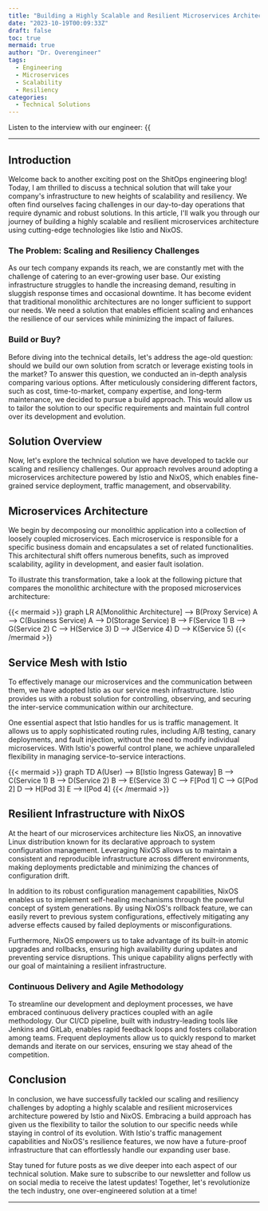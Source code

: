 ```yaml
---
title: "Building a Highly Scalable and Resilient Microservices Architecture with Istio and NixOS"
date: "2023-10-19T00:09:33Z"
draft: false
toc: true
mermaid: true
author: "Dr. Overengineer"
tags:
  - Engineering
  - Microservices
  - Scalability
  - Resiliency
categories:
  - Technical Solutions
---
```


Listen to the interview with our engineer: {{<audio src="https://s3.chaops.de/shitops/podcasts/building-a-highly-scalable-and-resilient-microservices-architecture-with-istio-and-nixos.mp3" class="audio">}}

---

## Introduction

Welcome back to another exciting post on the ShitOps engineering blog! Today, I am thrilled to discuss a technical solution that will take your company's infrastructure to new heights of scalability and resiliency. We often find ourselves facing challenges in our day-to-day operations that require dynamic and robust solutions. In this article, I'll walk you through our journey of building a highly scalable and resilient microservices architecture using cutting-edge technologies like Istio and NixOS.

### The Problem: Scaling and Resiliency Challenges

As our tech company expands its reach, we are constantly met with the challenge of catering to an ever-growing user base. Our existing infrastructure struggles to handle the increasing demand, resulting in sluggish response times and occasional downtime. It has become evident that traditional monolithic architectures are no longer sufficient to support our needs. We need a solution that enables efficient scaling and enhances the resilience of our services while minimizing the impact of failures.

### Build or Buy?

Before diving into the technical details, let's address the age-old question: should we build our own solution from scratch or leverage existing tools in the market? To answer this question, we conducted an in-depth analysis comparing various options. After meticulously considering different factors, such as cost, time-to-market, company expertise, and long-term maintenance, we decided to pursue a build approach. This would allow us to tailor the solution to our specific requirements and maintain full control over its development and evolution.

## Solution Overview

Now, let's explore the technical solution we have developed to tackle our scaling and resiliency challenges. Our approach revolves around adopting a microservices architecture powered by Istio and NixOS, which enables fine-grained service deployment, traffic management, and observability.

## Microservices Architecture

We begin by decomposing our monolithic application into a collection of loosely coupled microservices. Each microservice is responsible for a specific business domain and encapsulates a set of related functionalities. This architectural shift offers numerous benefits, such as improved scalability, agility in development, and easier fault isolation.

To illustrate this transformation, take a look at the following picture that compares the monolithic architecture with the proposed microservices architecture:

{{< mermaid >}}
graph LR
A[Monolithic Architecture] --> B(Proxy Service)
A --> C(Business Service)
A --> D(Storage Service)
B --> F(Service 1)
B --> G(Service 2)
C --> H(Service 3)
D --> J(Service 4)
D --> K(Service 5)
{{< /mermaid >}}

## Service Mesh with Istio

To effectively manage our microservices and the communication between them, we have adopted Istio as our service mesh infrastructure. Istio provides us with a robust solution for controlling, observing, and securing the inter-service communication within our architecture.

One essential aspect that Istio handles for us is traffic management. It allows us to apply sophisticated routing rules, including A/B testing, canary deployments, and fault injection, without the need to modify individual microservices. With Istio's powerful control plane, we achieve unparalleled flexibility in managing service-to-service interactions.

{{< mermaid >}}
graph TD
A(User) --> B[Istio Ingress Gateway]
B --> C(Service 1)
B --> D(Service 2)
B --> E(Service 3)
C --> F[Pod 1]
C --> G[Pod 2]
D --> H[Pod 3]
E --> I[Pod 4]
{{< /mermaid >}}

## Resilient Infrastructure with NixOS

At the heart of our microservices architecture lies NixOS, an innovative Linux distribution known for its declarative approach to system configuration management. Leveraging NixOS allows us to maintain a consistent and reproducible infrastructure across different environments, making deployments predictable and minimizing the chances of configuration drift.

In addition to its robust configuration management capabilities, NixOS enables us to implement self-healing mechanisms through the powerful concept of system generations. By using NixOS's rollback feature, we can easily revert to previous system configurations, effectively mitigating any adverse effects caused by failed deployments or misconfigurations.

Furthermore, NixOS empowers us to take advantage of its built-in atomic upgrades and rollbacks, ensuring high availability during updates and preventing service disruptions. This unique capability aligns perfectly with our goal of maintaining a resilient infrastructure.

### Continuous Delivery and Agile Methodology

To streamline our development and deployment processes, we have embraced continuous delivery practices coupled with an agile methodology. Our CI/CD pipeline, built with industry-leading tools like Jenkins and GitLab, enables rapid feedback loops and fosters collaboration among teams. Frequent deployments allow us to quickly respond to market demands and iterate on our services, ensuring we stay ahead of the competition.

## Conclusion

In conclusion, we have successfully tackled our scaling and resiliency challenges by adopting a highly scalable and resilient microservices architecture powered by Istio and NixOS. Embracing a build approach has given us the flexibility to tailor the solution to our specific needs while staying in control of its evolution. With Istio's traffic management capabilities and NixOS's resilience features, we now have a future-proof infrastructure that can effortlessly handle our expanding user base.

Stay tuned for future posts as we dive deeper into each aspect of our technical solution. Make sure to subscribe to our newsletter and follow us on social media to receive the latest updates! Together, let's revolutionize the tech industry, one over-engineered solution at a time!

---
